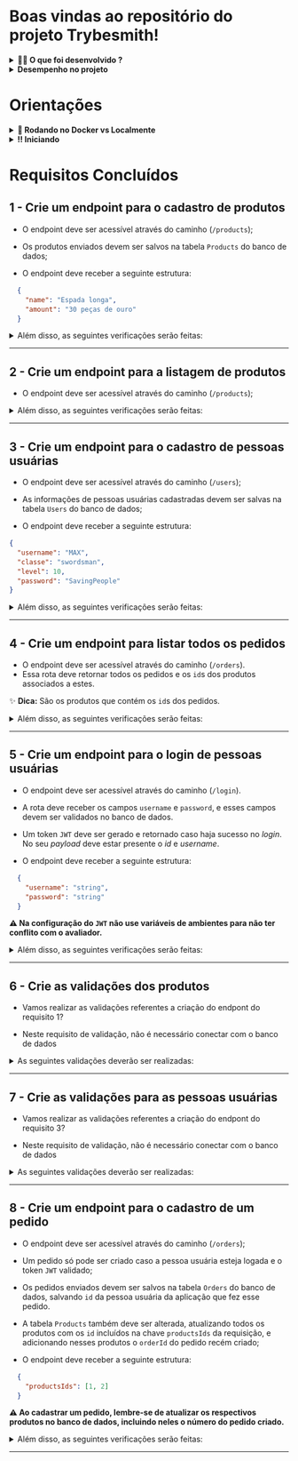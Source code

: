 # Boas vindas ao repositório do projeto Trybesmith!

<details>
  <summary><strong>👨‍💻 O que foi desenvolvido ?</strong></summary><br />

  Foi criada uma loja de itens medievais, no formato de uma _API_, utilizando _Typescript_.
  
  Foram desenvolvidas todas as camadas da aplicação (_Models_, _Service_ e _Controllers_) no código e, por meio dessa aplicação, é possível realizar as operações básicas que se pode fazer em um determinado banco de dados:
  Criação, Leitura, Atualização e Exclusão (ou `CRUD` - _Create, Read, Update_ e _Delete_).

  Foram criados alguns _endpoints_ que podem ler e escrever no banco de dados, utilizando o **MySQL**.
</details>

<details>
  <summary><strong>Desempenho no projeto</strong></summary><br />
  
  <img src="trybesmith-result.png" width="800px" >

</details>

# Orientações

<details>
  <summary><strong>🐳 Rodando no Docker vs Localmente</strong></summary><br />
  
  ## Com Docker
 

  > Rode os serviços `node` e `db` com o comando `docker-compose up -d`.
  - Lembre-se de parar o `mysql` se estiver usando localmente na porta padrão (`3306`), ou adapte, caso queria fazer uso da aplicação em containers
  - Esses serviços irão inicializar um container chamado `trybesmith` e outro chamado `trybesmith_db`.
  - A partir daqui você pode rodar o container `trybesmith` via CLI ou abri-lo no VS Code.

  > Use o comando `docker exec -it trybesmith bash`.
  - Ele te dará acesso ao terminal interativo do container criado pelo compose, que está rodando em segundo plano.

  > Instale as dependências [**Caso existam**] com `npm install`

  ⚠ Atenção ⚠ Caso opte por utilizar o Docker, **TODOS** os comandos disponíveis no `package.json` (npm start, npm test, npm run dev, ...) devem ser executados **DENTRO** do container, ou seja, no terminal que aparece após a execução do comando `docker exec` citado acima. 


---
  
  ## Sem Docker
  
  > Instale as dependências [**Caso existam**] com `npm install`
  
  ⚠ Atenção ⚠ Não rode o comando npm audit fix! Ele atualiza várias dependências do projeto, e essa atualização gera conflitos com o avaliador.

  ✨ **Dica:** Para rodar o projeto desta forma, você deve ter o `node` instalado em seu computador.

</details>

<details>
  <summary><strong>‼️ Iniciando</strong></summary><br />

  1. Clone o repositório

  - `git clone https://github.com/augustoomb/projeto-trybesmith`.
  - Entre na pasta do repositório que você acabou de clonar:
    - `project-trybesmith`

  2. Instale as dependências

  - `npm install`  
  
</details>


# Requisitos Concluídos

## 1 - Crie um endpoint para o cadastro de produtos

- O endpoint deve ser acessível através do caminho (`/products`);

- Os produtos enviados devem ser salvos na tabela `Products` do banco de dados;

- O endpoint deve receber a seguinte estrutura:
```json
  {
    "name": "Espada longa",
    "amount": "30 peças de ouro"
  }
```

<details close>
  <summary>Além disso, as seguintes verificações serão feitas:</summary>

  <br>

  > 👉 Para caso os dados sejam enviados corretamente
  - **[Será validado que é possível cadastrar um produto com sucesso]**
    - O resultado retornado para cadastrar o produto com sucesso deverá ser conforme exibido abaixo, com um _status http_ `201`:
    ```json
      {
        "id": 1,
        "name": "Poção de cura",
        "amount": "20 gold",
      }
    ```



</details>

---

## 2 - Crie um endpoint para a listagem de produtos

- O endpoint deve ser acessível através do caminho (`/products`);

<details close>
  <summary>Além disso, as seguintes verificações serão feitas:</summary>

  <br>

  > 👉 Para caso os dados sejam enviados corretamente
  - **[Será validado que é possível listar todos os produtos com sucesso]**
    - O resultado retornado para listar produtos com sucesso deverá ser conforme exibido abaixo, com um _status http_ `200`:
    ```json
    [
      {
        "id": 1,
        "name": "Poção de cura",
        "amount": "20 gold",
        "orderId": null
      },
      {
        "id": 2,
        "name": "Escudo do Herói",
        "amount": "100 diamond",
        "orderId": 1
      }
    ]
    ```
</details>

---

## 3 - Crie um endpoint para o cadastro de pessoas usuárias

- O endpoint deve ser acessível através do caminho (`/users`);

- As informações de pessoas usuárias cadastradas devem ser salvas na tabela `Users` do banco de dados;

- O endpoint deve receber a seguinte estrutura:
```json
{ 
  "username": "MAX",
  "classe": "swordsman",
  "level": 10,
  "password": "SavingPeople"
}
```

<details close>
  <summary>Além disso, as seguintes verificações serão feitas:</summary>

  <br>

  > 👉 Para caso os dados sejam enviados corretamente
  - **[Será validado que é possível cadastrar a pessoa usuária com sucesso]**
    - Se a pessoa usuária for cadastrada com sucesso, o resultado deverá ser conforme o exibido abaixo, com um _status http_ `201` e retornando um _token_:
    ```json
    {
      "token": "eyJhbGciOiJIUzI1NiIsInR5cCI6IkpXVCJ9.eyJzdWIiOiIxMjM0NTY3ODkwIiwibmFtZSI6IkpvaG4gRG9lIiwiaWF0IjoxNTE2MjM5MDIyfQ.SflKxwRJSMeKKF2QT4fwpMeJf36POk6yJV_adQssw5c"
    }
    ```



</details>

---

## 4 - Crie um endpoint para listar todos os pedidos

- O endpoint deve ser acessível através do caminho (`/orders`).
- Essa rota deve retornar todos os pedidos e os `id`s dos produtos associados a estes.

✨ **Dica:** São os produtos que contém os `id`s dos pedidos.


<details close>
  <summary>Além disso, as seguintes verificações serão feitas:</summary>

  <br>

  > 👉 Para orders

  - **[Será validado que é possível listar todos os pedidos com sucesso]**
    - Quando houver mais de um pedido, o resultado retornado para listar pedidos com sucesso deverá ser conforme exibido abaixo, com um _status http_ `200`:
    ```json
      [
        {
          "id": 1,
          "userId": 2,
          "productsIds": [1, 2]
        },
        {
          "id": 2,
          "userId": 2,
          "productsIds": [3, 4]
        }
      ]
    ```
</details>

---

## 5 - Crie um endpoint para o login de pessoas usuárias

- O endpoint deve ser acessível através do caminho (`/login`).

- A rota deve receber os campos `username` e `password`, e esses campos devem ser validados no banco de dados.

- Um token `JWT` deve ser gerado e retornado caso haja sucesso no _login_. No seu _payload_ deve estar presente o _id_ e _username_.

- O endpoint deve receber a seguinte estrutura:
```json
  {
    "username": "string",
    "password": "string"
  }
```

**⚠️ Na configuração do `JWT` não use variáveis de ambientes para não ter conflito com o avaliador.**

<details close>
 <summary>Além disso, as seguintes verificações serão feitas:</summary>

  <br>

  > 👉 Para caso haja problemas no login
  - **[Será validado que o campo "username" é enviado]**
    - Se o _login_ não tiver o campo "username", o resultado retornado deverá ser um _status http_ `400` e
    ```json
      { "message": "\"username\" is required" }
    ```

  - **[Será validado que o campo "password" é enviado]**
    - Se o _login_ não tiver o campo "password", o resultado retornado deverá ser um _status http_ `400`
    ```json
      { "message": "\"password\" is required" }
    ```

  - **[Será validado que não é possível fazer login com um username inválido]**
    - Se o _login_ tiver o username inválido, o resultado retornado deverá ser um _status http_ `401` e
    ```json
      { "message": "Username or password invalid" }
    ```

  - **[Será validado que não é possível fazer login com uma senha inválida]**
    - Se o login tiver a senha inválida, o resultado retornado deverá ser um _status http_ `401` e
    ```json
      { "message": "Username or password invalid" }
    ```

  <br>

  > 👉 Para caso os dados sejam enviados corretamente
  - **[Será validado que é possível fazer login com sucesso]**
    - Se o login foi feito com sucesso, o resultado deverá ser um _status http_ `200` e deverá retornar um _token_:
    ```json
    {
      "token": "eyJhbGciOiJIUzI1NiIsInR5cCI6IkpXVCJ9.eyJzdWIiOiIxMjM0NTY3ODkwIiwibmFtZSI6IkpvaG4gRG9lIiwiaWF0IjoxNTE2MjM5MDIyfQ.SflKxwRJSMeKKF2QT4fwpMeJf36POk6yJV_adQssw5c"
    }
    ```
</details>

---

## 6 - Crie as validações dos produtos

- Vamos realizar as validações referentes a criação do endpont do requisito 1?

- Neste requisito de validação, não é necessário conectar com o banco de dados

<details close>

  <summary>As seguintes validações deverão ser realizadas:</summary>

  <br>

  > 👉 Para name
  - **[Será validado que o campo "name" é obrigatório]**
    - Se o campo "name" não for informado, o resultado retornado deverá ser um  _status http_ `400` e
    ```json
      { "message": "\"name\" is required" }
    ```

  - **[Será validado que o campo "name" tem o tipo string]**
    - Se o campo "name" não for do tipo `string`, o resultado retornado deverá ser um _status http_ `422` e
    ```json
      { "message": "\"name\" must be a string" }
    ```

  - **[Será validado que o campo "name" é uma string com mais de 2 caracteres]**
    - Se o campo "name" não for uma string com mais de 2 caracteres, o resultado retornado deverá ser um _status http_ `422` e
    ```json
      { "message": "\"name\" length must be at least 3 characters long" }
    ```

  <br>

  > 👉 Para amount
  - **[Será validado que o campo "amount" é obrigatório]**
    - Se o campo "amount" não for informado, o resultado retornado deverá ser um _status http_ `400` e
    ```json
      { "message": "\"amount\" is required" }
    ```

  - **[Será validado que o campo "amount" tem o tipo string]**
    - Se o campo "amount" não for do tipo `string`, o resultado retornado deverá ser um _status http_ `422` e
    ```json
      { "message": "\"amount\" must be a string" }
    ```

  - **[Será validado que o campo "amount" é uma string com mais de 2 caracteres]**
    - Se o campo "amount" não for uma string com mais de 2 caracteres, o resultado retornado deverá ser um _status http_ `422` e
    ```json
      { "message": "\"amount\" length must be at least 3 characters long" }
    ```

  <br>

</details>


---

## 7 - Crie as validações para as pessoas usuárias

- Vamos realizar as validações referentes a criação do endpont do requisito 3?

- Neste requisito de validação, não é necessário conectar com o banco de dados

<details close>
  <summary>As seguintes validações deverão ser realizadas:</summary>

  <br>

  > 👉 Para username
  - **[Será validado que o campo "username" é obrigatório]**
    - Se a requisição não tiver o campo "username", o resultado retornado deverá ser um _status http_ `400` e
    ```json
      { "message": "\"username\" is required" }
    ```

  - **[Será validado que o campo "username" tem o tipo string]**
    - Se o campo "username" não for do tipo `string`, o resultado retornado deverá ser um _status http_ `422` e
    ```json
      { "message": "\"username\" must be a string" }
    ```

  - **[Será validado que o campo "username" é uma string com mais de 2 caracteres]**
    - Se o campo "username" não for do tipo `string` com mais de 2 caracteres, o resultado retornado deverá ser um _status http_ `422` e
    ```json
      { "message": "\"username\" length must be at least 3 characters long" }
    ```

  <br>

  > 👉 Para classe
  - **[Será validado que o campo "classe" é obrigatório]**
    - Se a requisição não tiver o campo "classe", o resultado retornado deverá ser um _status http_ `400` e
    ```json
      { "message": "\"classe\" is required" }
    ```

  - **[Será validado que o campo "classe" tem o tipo string]**
    - Se o campo "classe" não for do tipo `string`, o resultado retornado deverá ser um _status http_ `422` e
    ```json
      { "message": "\"classe\" must be a string" }
    ```

  - **[Será validado que o campo "classe" é uma string com mais de 2 caracteres]**
    - Se o campo "classe" não for do tipo `string` com mais de 2 caracteres, o resultado retornado deverá ser um _status http_ `422` e
    ```json
      { "message": "\"classe\" length must be at least 3 characters long" }
    ```

  <br>

  > 👉 Para level
  - **[Será validado que o campo "level" é obrigatório]**
    - Se a pessoa usuária não tiver o campo "level", o resultado retornado deverá ser um _status http_ `400` e
    ```json
      { "message": "\"level\" is required" }
    ```

  - **[Será validado que o campo "level" tem o tipo number]**
    - Se o campo "level" não for do tipo `number`, o resultado retornado deverá ser um _status http_ `422` e
    ```json
      { "message": "\"level\" must be a number" }
    ```

  - **[Será validado que o campo "level" deve ser um número maior que 0]**
    - Se o campo "level" não for do tipo `number` maior que 0, o resultado retornado deverá ser um _status http_ `422` e
    ```json
      { "message": "\"level\" must be greater than or equal to 1" }
    ```

  <br>

  > 👉 Para password
  - **[Será validado que o campo "password" é obrigatório]**
    - Se a requisição não tiver o campo "password", o resultado retornado deverá ser um _status http_ `400` e
    ```json
      { "message": "\"password\" is required" }
    ```

  - **[Será validado que o campo "password" tem o tipo string]**
    - Se o campo "password" não for do tipo `string`, o resultado retornado deverá ser um _status http_ `422` e
    ```json
      { "message": "\"password\" must be a string" }
    ```

  - **[Será validado que o campo "password" é uma string com 8 ou mais caracteres]**
    - Se o campo "password" não for do tipo `string` com mais de 8 caracteres, o resultado retornado deverá ser um _status http_ `422` e
    ```json
      { "message": "\"password\" length must be at least 8 characters long" }
    ```

  <br>


</details>

---

## 8 - Crie um endpoint para o cadastro de um pedido

- O endpoint deve ser acessível através do caminho (`/orders`);

- Um pedido só pode ser criado caso a pessoa usuária esteja logada e o token `JWT` validado;

- Os pedidos enviados devem ser salvos na tabela `Orders` do banco de dados, salvando `id` da pessoa usuária da aplicação que fez esse pedido. 

- A tabela `Products` também deve ser alterada, atualizando todos os produtos com os `id` incluídos na chave `productsIds` da requisição, e adicionando nesses produtos o `orderId` do pedido recém criado;

- O endpoint deve receber a seguinte estrutura:
```json
  {
    "productsIds": [1, 2]
  }
```

**⚠️ Ao cadastrar um pedido, lembre-se de atualizar os respectivos produtos no banco de dados, incluindo neles o número do pedido criado.**

<details close>
  <summary>Além disso, as seguintes verificações serão feitas:</summary>

  <br>

  > 👉 Para token
  - **[Será validado que não é possível cadastrar pedidos sem token]**
    - Se o token não for informado, o resultado retornado deverá ser um _status http_ `401` e
    ```json
      { "message": "Token not found" }
    ```

  - **[Será validado que não é possível cadastrar um pedido com token inválido]**
    - Se o token informado não for válido, o resultado retornado deverá ser um _status http_ `401` e
    ```json
      { "message": "Invalid token" }
    ```

  <br>

  > 👉 Para products
  - **[Será validado que o campo "productsIds" é obrigatório]**
    - Se o corpo da requisição não possuir o campo "productsIds", o resultado retornado deverá ser um _status http_ `400` e
    ```json
      { "message": "\"productsIds\" is required" }
    ```

  - **[Será validado que não é possível criar um pedido com o campo "productsIds" não sendo um array]**
    - Se o valor do campo "productsIds" não for um array, o resultado retornado deverá ser um _status http_ `422` e
    ```json
      { "message": "\"productsIds\" must be an array" }
    ```

  - **[Será validado que não é possível cadastrar um pedido se o campo "productsIds" for um array vazio]**
    - Se o campo "productsIds" possuir um array vazio, o resultado retornado deverá ser um _status http_ `422` e
    ```json
      { "message": "\"productsIds\" must include only numbers" }
    ```

  <br>

  > 👉 Para caso os dados sejam enviados corretamente
  - **[Será validado que é possível criar um pedido com sucesso com 1 item]**
    - O resultado retornado para cadastrar um pedido com sucesso deverá ser conforme exibido abaixo, com um _status http_ `201`:
    ```json
      {
        "userId": 1,
        "productsIds": [1],
      }
    ```

  - **[Será validado que é possível criar um pedido com sucesso com vários itens]**
    - O resultado retornado para cadastrar um pedido com sucesso deverá ser conforme exibido abaixo, com um _status http_ `201`:
    ```json
      {
        "userId": 1,
        "productsIds": [1, 2]
      }
    ```
</details>

---
